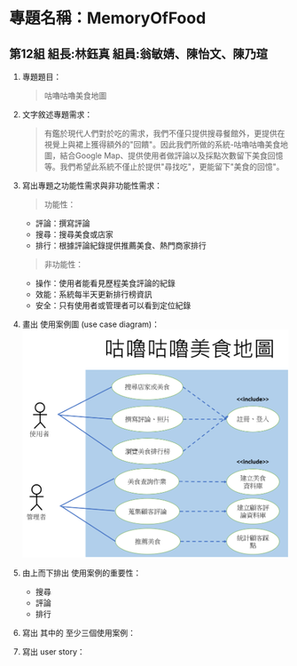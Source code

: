# 專題名稱：MemoryOfFood 
## 第12組 組長:林鈺真 組員:翁敏婧、陳怡文、陳乃瑄

1. 專題題目：
   > 咕嚕咕嚕美食地圖
2. 文字敘述專題需求：
   > 有鑑於現代人們對於吃的需求，我們不僅只提供搜尋餐館外，更提供在視覺上與裙上獲得額外的"回饋"。因此我們所做的系統-咕嚕咕嚕美食地圖，結合Google Map、提供使用者做評論以及採點次數留下美食回憶等。我們希望此系統不僅止於提供"尋找吃"，更能留下"美食的回憶"。
    
3. 寫出專題之功能性需求與非功能性需求：
   > 功能性：
   
   * 評論：撰寫評論
   * 搜尋：搜尋美食或店家
   * 排行：根據評論紀錄提供推薦美食、熱門商家排行
   
   > 非功能性：
   
   * 操作：使用者能看見歷程美食評論的紀錄
   * 效能：系統每半天更新排行榜資訊
   * 安全：只有使用者或管理者可以看到定位紀錄
   
4. 畫出 使用案例圖 (use case diagram)：
![Photo](圖片1.png "使用案例圖")

5. 由上而下排出 使用案例的重要性：
   * 搜尋
   * 評論
   * 排行

6. 寫出 其中的 至少三個使用案例：
  
7. 寫出 user story：


